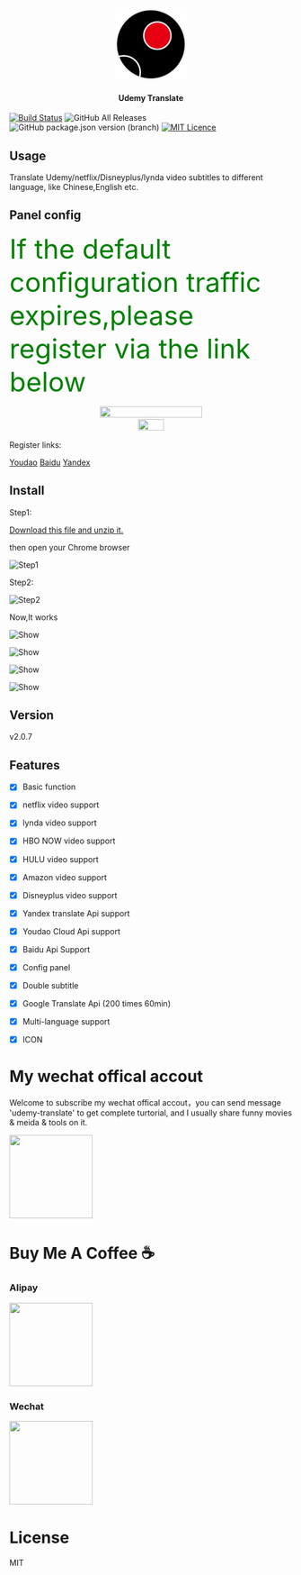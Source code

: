 <p align="center">
  <img src="https://github.com/ChenYCL/chrome-extension-udemy-translate/raw/v2.0.0/example/ball-logo.png" alt="Udemy
   Translate
  " height="128" width="128" />
</p>

<h4 align="center">
  Udemy Translate
</h4>

[![Build Status](https://img.shields.io/badge/README-中文-yellow.svg)](README_zh.md)
![GitHub All Releases](https://img.shields.io/github/downloads/ChenYCL/chrome-extension-udemy-translate/total)
![GitHub package.json version (branch)](https://img.shields.io/github/package-json/v/ChenYCL/chrome-extension-udemy-translate/master)
[![MIT Licence](https://badges.frapsoft.com/os/mit/mit.svg?v=103)](https://opensource.org/licenses/mit-license.php)

## Usage

Translate Udemy/netflix/Disneyplus/lynda video subtitles to different language, like Chinese,English etc.

## Panel config

<font color=green size=7>If the default configuration traffic expires,please register via the link below</font>

<div align=center><img width="60%" height="60%" src="https://github.com/ChenYCL/chrome-extension-udemy-translate/raw/v2.0.0/example/config.png"/></div>

<div align=center><img width="30%" height="30%" src="https://github.com/ChenYCL/chrome-extension-udemy-translate/raw/v2.0.0/example/popup.png"/></div>

Register links:

[Youdao](https://ai.youdao.com/index.s)
[Baidu](https://fanyi-api.baidu.com/api/trans/product/desktop)
[Yandex](https://translate.yandex.com/developers/keys)

## Install

Step1:

[Download this file and unzip it.](https://github.com/ChenYCL/chrome-extension-udemy-translate/releases/tag/v2.0.6)

then open your Chrome browser

![Step1](https://github.com/ChenYCL/chrome-extension-udemy-translate/raw/master/example/step1.png)

Step2:

![Step2](https://github.com/ChenYCL/chrome-extension-udemy-translate/raw/master/example/step2.png)

Now,It works

![Show](https://github.com/ChenYCL/chrome-extension-udemy-translate/raw/master/example/show.png)

![Show](https://github.com/ChenYCL/chrome-extension-udemy-translate/raw/master/example/netflix.png)

![Show](https://github.com/ChenYCL/chrome-extension-udemy-translate/raw/master/example/lynda.png)

![Show](https://github.com/ChenYCL/chrome-extension-udemy-translate/raw/master/example/hulu.jpg)

## Version

v2.0.7

## Features

- [x] Basic function

- [x] netflix video support

- [x] lynda video support

- [x] HBO NOW video support

- [x] HULU video support

- [x] Amazon video support

- [x] Disneyplus video support

- [x] Yandex translate Api support

- [x] Youdao Cloud Api support

- [x] Baidu Api Support

- [x] Config panel

- [x] Double subtitle

- [x] Google Translate Api (200 times 60min)

- [x] Multi-language support

- [x] ICON

# My wechat offical accout

Welcome to subscribe my wechat offical accout，you can send message 'udemy-translate' to get complete turtorial, and I usually share funny movies & meida & tools on it.

  <img  src="https://raw.githubusercontent.com/ChenYCL/chrome-extension-udemy-translate/master/example/qrcode.BMP" alt="" height="148" width="148" />

# Buy Me A Coffee ☕️

### Alipay

  <img  src="https://github.com/ChenYCL/chrome-extension-udemy-translate/raw/v2.0.0/example/alipay.JPG" alt="" height="148" width="148" />

### Wechat

  <img  src="https://github.com/ChenYCL/chrome-extension-udemy-translate/raw/v2.0.0/example/wechat.JPG" alt="" height="148" width="148" />

# License

MIT
